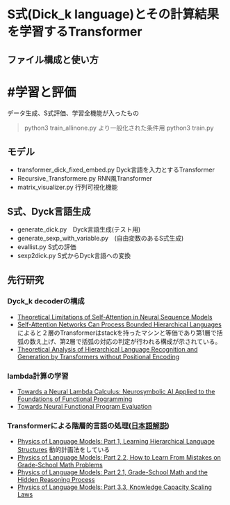 # S式(Dick_k language)とその計算結果を学習するTransformer

## ファイル構成と使い方
# #学習と評価
データ生成、S式評価、学習全機能が入ったもの
> python3 train_allinone.py
より一般化された条件用
> python3 train.py

## モデル
- transformer_dick_fixed_embed.py  Dyck言語を入力とするTransformer
- Recursive_Transformere.py RNN風Transformer
- matrix_visualizer.py 行列可視化機能
## S式、Dyck言語生成
- generate_dick.py　Dyck言語生成(テスト用)
- generate_sexp_with_variable.py　(自由変数のあるS式生成)
- evallist.py S式の評価
- sexp2dick.py S式からDyck言語への変換




## 先行研究
### Dyck_k decoderの構成
- [Theoretical Limitations of Self-Attention in Neural Sequence Models](https://arxiv.org/abs/1906.06755)
- [Self-Attention Networks Can Process Bounded Hierarchical Languages](https://www.arxiv.org/abs/2105.11115)によると２層のTransformerはstackを持ったマシンと等価であり第1層で括弧の数え上げ、第2層で括弧の対応の判定が行われる構成が示されている。
- [Theoretical Analysis of Hierarchical Language Recognition and Generation by Transformers without Positional Encoding](https://arxiv.org/abs/2410.12413)
### lambda計算の学習
- [Towards a Neural Lambda Calculus: Neurosymbolic AI Applied to the Foundations of Functional Programming](https://arxiv.org/abs/2304.09276)
- [Towards Neural Functional Program Evaluation](https://arxiv.org/abs/2112.04630)
### Transformerによる階層的言語の処理([日本語解説](https://joisino.hatenablog.com/entry/physics))
- [Physics of Language Models: Part 1, Learning Hierarchical Language Structures](https://www.arxiv.org/abs/2305.13673v4) 動的計画法をしている
- [Physics of Language Models: Part 2.2, How to Learn From Mistakes on Grade-School Math Problems](https://arxiv.org/abs/2408.16293)
- [Physics of Language Models: Part 2.1, Grade-School Math and the Hidden Reasoning Process](https://arxiv.org/abs/2407.20311)
- [Physics of Language Models: Part 3.3, Knowledge Capacity Scaling Laws](https://arxiv.org/abs/2404.05405)

